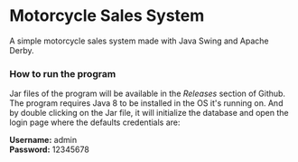 # Motorcycle Sales System

A simple motorcycle sales system made with Java Swing and Apache Derby.



### How to run the program

Jar files of the program will be available in the *Releases* section of Github. The program requires Java 8 to be installed in the OS it's running on. And by double clicking on the Jar file, it will initialize the database and open the login page where the defaults credentials are:

**Username:** admin  
**Password:** 12345678
